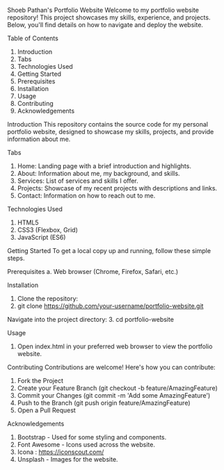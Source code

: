 Shoeb Pathan's Portfolio Website
Welcome to my portfolio website repository! This project showcases my skills, experience, and projects. Below, you'll find details on how to navigate and deploy the website.

Table of Contents
1. Introduction
2. Tabs
3. Technologies Used
4. Getting Started
5. Prerequisites
6. Installation
7. Usage
8. Contributing
9. Acknowledgements

Introduction
This repository contains the source code for my personal portfolio website, designed to showcase my skills, projects, and provide information about me.

Tabs
1. Home: Landing page with a brief introduction and highlights.
2. About: Information about me, my background, and skills.
3. Services: List of services and skills I offer.
4. Projects: Showcase of my recent projects with descriptions and links.
5. Contact: Information on how to reach out to me.

Technologies Used
1. HTML5
2. CSS3 (Flexbox, Grid)
3. JavaScript (ES6)

Getting Started
To get a local copy up and running, follow these simple steps.

Prerequisites
a. Web browser (Chrome, Firefox, Safari, etc.)

Installation
1. Clone the repository:
2. git clone https://github.com/your-username/portfolio-website.git

Navigate into the project directory:
3. cd portfolio-website

Usage
1. Open index.html in your preferred web browser to view the portfolio website.

Contributing
Contributions are welcome! Here's how you can contribute:
1. Fork the Project
2. Create your Feature Branch (git checkout -b feature/AmazingFeature)
3. Commit your Changes (git commit -m 'Add some AmazingFeature')
4. Push to the Branch (git push origin feature/AmazingFeature)
5. Open a Pull Request

Acknowledgements
1. Bootstrap - Used for some styling and components.
2. Font Awesome - Icons used across the website.
3. Icona : https://iconscout.com/
4. Unsplash - Images for the website.
